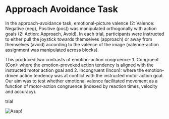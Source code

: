 # Approach Avoidance Task

In the approach-avoidance task, emotional-picture valence (2: Valence: Negative (neg), Positive (pos)) was manipulated orthogonally with action goals (2: Action: Approach, Avoid). In each trial, participants were instructed to either pull the joystick towards themselves (approach) or away from themselves (avoid) according to the valence of the image (valence-action assignment was manipulated across blocks). 

This produced two contrasts of emotion-action congruence: 1. Congruent (Con): where the emotion-provoked action tendency is aligned with the instructed motor action goal and  2. Incongruent (Incon): where the emotion-driven action tendency was at conflict with the instructed motor action goal. Our aim was to test whether emotional valence facilitated movement as a function of motor-action congruence (indexed by reaction times, velocity and accuracy).

trial

![Asap!](https://github.com/LEAPNeuroLab/ASAP/blob/main/Approach%20Avoidance/Images/asapImg.png "Asap logo")


